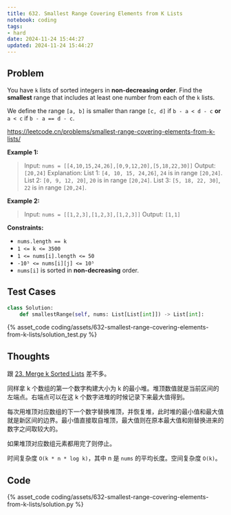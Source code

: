 ```yaml
---
title: 632. Smallest Range Covering Elements from K Lists
notebook: coding
tags:
- hard
date: 2024-11-24 15:44:27
updated: 2024-11-24 15:44:27
---
```

## Problem

You have `k` lists of sorted integers in **non-decreasing order**. Find the **smallest** range that includes at least one number from each of the `k` lists.

We define the range `[a, b]` is smaller than range `[c, d]` if `b - a < d - c` **or** `a < c` if `b - a == d - c`.

<https://leetcode.cn/problems/smallest-range-covering-elements-from-k-lists/>

**Example 1:**

> Input: `nums = [[4,10,15,24,26],[0,9,12,20],[5,18,22,30]]`
> Output: `[20,24]`
> Explanation:
> List 1: `[4, 10, 15, 24,26]`, `24` is in range `[20,24]`.
> List 2: `[0, 9, 12, 20]`, `20` is in range `[20,24]`.
> List 3: `[5, 18, 22, 30]`, `22` is in range `[20,24]`.

**Example 2:**

> Input: `nums = [[1,2,3],[1,2,3],[1,2,3]]`
> Output: `[1,1]`

**Constraints:**

- `nums.length == k`
- `1 <= k <= 3500`
- `1 <= nums[i].length <= 50`
- `-10⁵ <= nums[i][j] <= 10⁵`
- `nums[i]` is sorted in **non-decreasing** order.

## Test Cases

``` python
class Solution:
    def smallestRange(self, nums: List[List[int]]) -> List[int]:
```

{% asset_code coding/assets/632-smallest-range-covering-elements-from-k-lists/solution_test.py %}

## Thoughts

跟 [23. Merge k Sorted Lists](23-merge-k-sorted-lists) 差不多。

同样拿 k 个数组的第一个数字构建大小为 k 的最小堆。堆顶数值就是当前区间的左端点。右端点可以在这 k 个数字进堆的时候记录下来最大值得到。

每次用堆顶对应数组的下一个数字替换堆顶，并恢复堆，此时堆的最小值和最大值就是新区间的边界。最小值直接取自堆顶，最大值则在原本最大值和刚替换进来的数字之间取较大的。

如果堆顶对应数组元素都用完了则停止。

时间复杂度 `O(k * n * log k)`，其中 n 是 `nums` 的平均长度。空间复杂度 `O(k)`。

## Code

{% asset_code coding/assets/632-smallest-range-covering-elements-from-k-lists/solution.py %}
